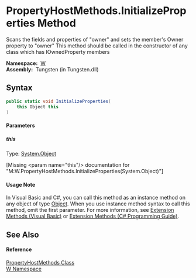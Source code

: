 PropertyHostMethods.InitializeProperties Method
===============================================
  
Scans the fields and properties of "owner" and sets the member's Owner property to "owner" This method should be called in the constructor of any class which has IOwnedProperty members


  **Namespace:**  [W][1]  
  **Assembly:**  Tungsten (in Tungsten.dll)

Syntax
------

```csharp
public static void InitializeProperties(
	this Object this
)
```

#### Parameters

##### *this*
Type: [System.Object][2]  

[Missing &lt;param name="this"/> documentation for "M:W.PropertyHostMethods.InitializeProperties(System.Object)"]


#### Usage Note
In Visual Basic and C#, you can call this method as an instance method on any object of type [Object][2]. When you use instance method syntax to call this method, omit the first parameter. For more information, see [Extension Methods (Visual Basic)][3] or [Extension Methods (C# Programming Guide)][4].

See Also
--------

#### Reference
[PropertyHostMethods Class][5]  
[W Namespace][1]  

[1]: ../README.md
[2]: http://msdn.microsoft.com/en-us/library/e5kfa45b
[3]: http://msdn.microsoft.com/en-us/library/bb384936.aspx
[4]: http://msdn.microsoft.com/en-us/library/bb383977.aspx
[5]: README.md
[6]: ../../_icons/Help.png